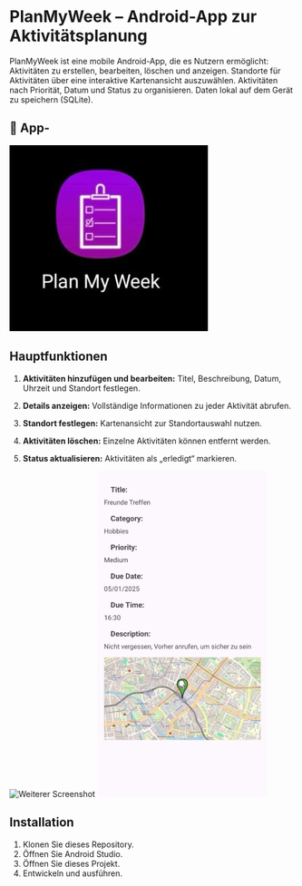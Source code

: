 # PlanMyWeek – Android-App zur Aktivitätsplanung


 PlanMyWeek ist eine mobile Android-App, die es Nutzern ermöglicht:
Aktivitäten zu erstellen, bearbeiten, löschen und anzeigen.
Standorte für Aktivitäten über eine interaktive Kartenansicht auszuwählen.
Aktivitäten nach Priorität, Datum und Status zu organisieren.
Daten lokal auf dem Gerät zu speichern (SQLite).


## 📱 App-

![Bild 1](images/Bild%201.jpeg)

## Hauptfunktionen

1. **Aktivitäten hinzufügen und bearbeiten:**   Titel, Beschreibung, Datum, Uhrzeit und Standort festlegen.  
   
2. **Details anzeigen:** Vollständige Informationen zu jeder Aktivität abrufen.  
   
3. **Standort festlegen:** Kartenansicht zur Standortauswahl nutzen.  
   
4. **Aktivitäten löschen:** Einzelne Aktivitäten können entfernt werden.  
   
5. **Status aktualisieren:** Aktivitäten als „erledigt“ markieren.

<img src="![Bild 2](images/Bild%202.jpeg)" alt="Weiterer Screenshot" width="300"/>                <img src="https://github.com/Habeb12/PlanMyWeek/blob/master/Bild%203.jpeg" alt="Zusätzlicher Screenshot" width="300"/>

## Installation
1. Klonen Sie dieses Repository.
2. Öffnen Sie Android Studio.
3. Öffnen Sie dieses Projekt.
4. Entwickeln und ausführen.

